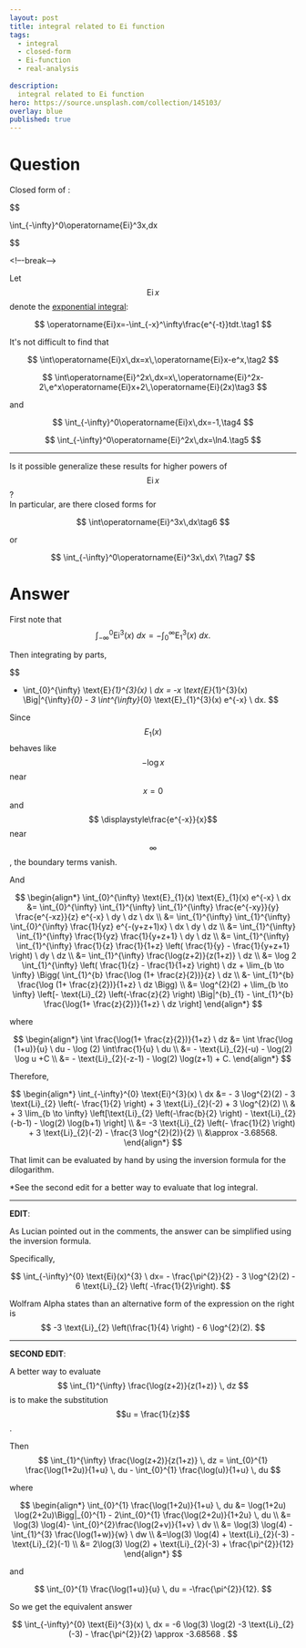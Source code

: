 ```yaml
---
layout: post
title: integral related to Ei function
tags:
  - integral 
  - closed-form
  - Ei-function
  - real-analysis
  
description:  
  integral related to Ei function
hero: https://source.unsplash.com/collection/145103/
overlay: blue
published: true
---
```



# Question

Closed form of :

$$

\int_{-\infty}^0\operatorname{Ei}^3x\,dx

$$


<!–-break-–>

Let $$\operatorname{Ei}x$$ denote the [exponential integral](http://mathworld.wolfram.com/ExponentialIntegral.html):

$$
\operatorname{Ei}x=-\int_{-x}^\infty\frac{e^{-t}}tdt.\tag1
$$

It's not difficult to find that

$$
\int\operatorname{Ei}x\,dx=x\,\operatorname{Ei}x-e^x,\tag2
$$


$$
\int\operatorname{Ei}^2x\,dx=x\,\operatorname{Ei}^2x-2\,e^x\operatorname{Ei}x+2\,\operatorname{Ei}(2x)\tag3
$$

and

$$
\int_{-\infty}^0\operatorname{Ei}x\,dx=-1,\tag4
$$


$$
\int_{-\infty}^0\operatorname{Ei}^2x\,dx=\ln4.\tag5
$$


---
Is it possible generalize these results for higher powers of $$\operatorname{Ei}x$$?  
In particular, are there closed forms for

$$
\int\operatorname{Ei}^3x\,dx\tag6
$$

or

$$
\int_{-\infty}^0\operatorname{Ei}^3x\,dx\ ?\tag7
$$



# Answer

First note that 
$$
\int_{-\infty}^{0} \text{Ei}^{3}(x) \ dx = -\int_{0}^{\infty} \text{E}_{1}^{3}(x) \ dx. 
$$


Then integrating by parts,


$$
 - \int_{0}^{\infty} \text{E}_{1}^{3}(x) \ dx = -x \text{E}_{1}^{3}(x) \Big|^{\infty}_{0} - 3 \int^{\infty}_{0} \text{E}_{1}^{3}(x) e^{-x} \ dx. 
$$


Since $$E_{1}(x)$$ behaves like $$-\log x$$ near $$x=0$$ and $$ \displaystyle\frac{e^{-x}}{x}$$ near $$\infty$$,  the boundary terms vanish.

And


$$
 \begin{align*} \int_{0}^{\infty} \text{E}_{1}(x) \text{E}_{1}(x) e^{-x} \ dx  &= \int_{0}^{\infty} \int_{1}^{\infty} \int_{1}^{\infty} \frac{e^{-xy}}{y} \frac{e^{-xz}}{z} e^{-x} \ dy \ dz \ dx \\ &= \int_{1}^{\infty} \int_{1}^{\infty} \int_{0}^{\infty} \frac{1}{yz} e^{-(y+z+1)x} \ dx \ dy \ dz \\ &= \int_{1}^{\infty} \int_{1}^{\infty} \frac{1}{yz} \frac{1}{y+z+1} \ dy \ dz \\ &= \int_{1}^{\infty} \int_{1}^{\infty} \frac{1}{z} \frac{1}{1+z} \left( \frac{1}{y} - \frac{1}{y+z+1} \right) \ dy \ dz \\ &= \int_{1}^{\infty} \frac{\log(z+2)}{z(1+z)} \ dz \\ &=  \log 2 \int_{1}^{\infty} \left( \frac{1}{z} - \frac{1}{1+z} \right) \ dz + \lim_{b \to \infty} \Bigg( \int_{1}^{b}  \frac{\log (1+ \frac{z}{2})}{z} \ dz  \\ &- \int_{1}^{b} \frac{\log (1+ \frac{z}{2})}{1+z}  \ dz \Bigg) \\ &= \log^{2}(2) + \lim_{b \to \infty} \left[- \text{Li}_{2} \left(-\frac{z}{2} \right) \Big|^{b}_{1} - \int_{1}^{b} \frac{\log(1+ \frac{z}{2})}{1+z} \ dz \right] \end{align*}
$$


where


$$
 \begin{align*} \int \frac{\log(1+ \frac{z}{2})}{1+z} \ dz &= \int \frac{\log (1+u)}{u} \ du - \log (2) \int\frac{1}{u} \ du \\ &= - \text{Li}_{2}(-u) - \log(2) \log u +C 
\\ &= - \text{Li}_{2}(-z-1) - \log(2) \log(z+1) + C. \end{align*}
$$


Therefore,


$$
 \begin{align*} \int_{-\infty}^{0} \text{Ei}^{3}(x) \ dx &= - 3 \log^{2}(2) - 3 \text{Li}_{2} \left(- \frac{1}{2} \right)  + 3 \text{Li}_{2}(-2) + 3 \log^{2}(2) \\  & + 3 \lim_{b \to \infty} \left[\text{Li}_{2} \left(-\frac{b}{2} \right) - \text{Li}_{2}(-b-1)  - \log(2) \log(b+1) \right] \\ &= -3 \text{Li}_{2} \left(- \frac{1}{2} \right)  + 3 \text{Li}_{2}(-2) - \frac{3 \log^{2}(2)}{2} \\ &\approx -3.68568. \end{align*}
$$


That limit can be evaluated by hand by using the inversion formula for the dilogarithm.

*See the second edit for a better way to evaluate that log integral.

---

**EDIT**:

As Lucian pointed out in the comments, the answer can be simplified using the inversion formula.

Specifically,


$$
 \int_{-\infty}^{0} \text{Ei}(x)^{3} \ dx= - \frac{\pi^{2}}{2} - 3 \log^{2}(2) - 6 \text{Li}_{2} \left( -\frac{1}{2}\right).
$$


Wolfram Alpha states than an alternative form of the expression on the right is 
$$
-3 \text{Li}_{2} \left(\frac{1}{4} \right) - 6 \log^{2}(2). 
$$


---

**SECOND EDIT**:

A better way to evaluate 
$$
\int_{1}^{\infty} \frac{\log(z+2)}{z(1+z)} \, dz
$$
 is to make the substitution $$u = \frac{1}{z}$$.

Then 
$$
 \int_{1}^{\infty} \frac{\log(z+2)}{z(1+z)} \, dz = \int_{0}^{1} \frac{\log(1+2u)}{1+u} \, du - \int_{0}^{1} \frac{\log(u)}{1+u} \, du
$$


where


$$
 \begin{align*} \int_{0}^{1} \frac{\log(1+2u)}{1+u} \, du &= \log(1+2u) \log(2+2u)\Bigg|_{0}^{1} - 2\int_{0}^{1} \frac{\log(2+2u)}{1+2u} \, du \\ &= \log(3) \log(4)- \int_{0}^{2}\frac{\log(2+v)}{1+v} \ dv \\ &= \log(3) \log(4) - \int_{1}^{3} \frac{\log(1+w)}{w} \ dw \\ &=\log(3) \log(4) + \text{Li}_{2}(-3) -\text{Li}_{2}(-1) \\ &= 2\log(3) \log(2) + \text{Li}_{2}(-3) + \frac{\pi^{2}}{12} \end{align*}
$$


and


$$
 \int_{0}^{1} \frac{\log(1+u)}{u} \, du = -\frac{\pi^{2}}{12}.
$$


So we get the equivalent answer


$$
\int_{-\infty}^{0} \text{Ei}^{3}(x) \, dx = -6 \log(3) \log(2)  -3 \text{Li}_{2}(-3) - \frac{\pi^{2}}{2} \approx -3.68568 .
$$
